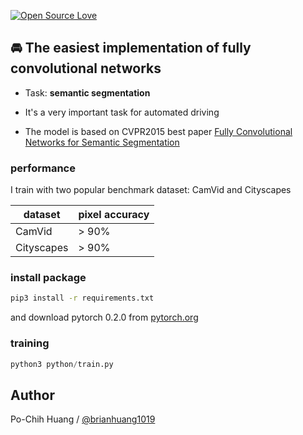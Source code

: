 [![Open Source Love](https://badges.frapsoft.com/os/v1/open-source-150x25.png?v=103)](https://github.com/ellerbrock/open-source-badges/)

## 🚘 The easiest implementation of fully convolutional networks

- Task: __semantic segmentation__

- It's a very important task for automated driving

- The model is based on CVPR2015 best paper [Fully Convolutional Networks for Semantic Segmentation](https://arxiv.org/abs/1411.4038)

### performance
I train with two popular benchmark dataset: CamVid and Cityscapes

|dataset|pixel accuracy|
|---|---
|CamVid|> 90%
|Cityscapes|> 90%

### install package
```bash
pip3 install -r requirements.txt
```

and download pytorch 0.2.0 from [pytorch.org](pytorch.org)

### training
```python
python3 python/train.py
```

## Author
Po-Chih Huang / [@brianhuang1019](http://brianhuang1019.github.io/)

